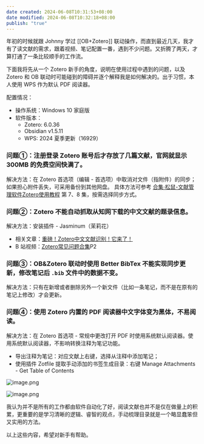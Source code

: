 ```yaml
---
date created: 2024-06-08T10:31:53+08:00
date modified: 2024-06-08T10:32:18+08:00
publish: "true"
---
```

年初的时候就跟 Johnny 学过 [[OB+Zotero]] 联动操作，而直到最近几天，我才有了读文献的需求，跟着视频、笔记配置一番，遇到不少问题。又折腾了两天，才算打通了一条比较顺手的工作流。

下面我将先从一个 Zotero 新手的角度，说明在使用过程中遇到的问题，以及 Zotero 和 OB 联动时可能碰到的障碍并逐个解释我是如何解决的。出于习惯，本人使用 WPS 作为默认 PDF 阅读器。

配置情况：
- 操作系统：Windows 10 家庭版
- 软件版本：
	- Zotero: 6.0.36
	- Obsidian v1.5.11
	- WPS: 2024 夏季更新（16929）

### 问题①：注册登录 Zotero 账号后才存放了几篇文献，官网就显示 300MB 的免费空间快满了。

解决方法：在 Zotero 首选项（编辑 - 首选项）中取消对文件（指附件）的同步；如果担心附件丢失，可采用备份到其他网盘。
具体方法可参考 [合集·松鼠-文献管理软件Zotero使用教程](https://space.bilibili.com/43875101/channel/collectiondetail?sid=903664&spm_id_from=333.788.0.0) 第 7、8 集，按需选择同步方式。

### 问题②：Zotero 不能自动抓取从知网下载的中文文献的题录信息。

解决方法：安装插件 - Jasminum（茉莉花）
- 相关文章：[重磅！Zotero中文文献识别！它来了！](https://mp.weixin.qq.com/s?__biz=MzAxNzgyMDg0MQ==&mid=2650459551&idx=1&sn=d66f7412305ba1195d7bd07ec1bf6277&scene=21#wechat_redirect)
- B 站视频：[Zotero常见问题合集](https://www.bilibili.com/video/BV1vL4y1p7qq/?p=2&spm_id_from=333.880.my_history.page.click&vd_source=73c50ade6b0e0a8be0482dc08d17ad69)P2

### 问题③：OB&Zotero 联动时使用 Better BibTex 不能实现同步更新，修改笔记后 `.bib` 文件中的数据不变。

解决方法：只有在新增或者删除另外一个新文件（比如一条笔记，而不是在原有的笔记上修改）才会更新。

### 问题④：使用 Zotero 内置的 PDF 阅读器中文字体变为黑体，不易阅读。

解决方法：在 Zotero 首选项 - 常规中更改打开 PDF 时使用系统默认阅读器。使用系统默认阅读器，不影响转换注释为笔记功能。
- 导出注释为笔记：对应文献上右键，选择从注释中添加笔记；
- 使用插件 Zotfile 提取手动添加的书签生成目录：右键 Manage Attachments - Get Table of Contents

![image.png](https://pictures-1323793543.cos.ap-nanjing.myqcloud.com/pics/20240608092257.png)

![image.png](https://pictures-1323793543.cos.ap-nanjing.myqcloud.com/pics/20240608093252.png)

我认为并不是所有的工作都由软件自动化了好，阅读文献也并不是仅在做量上的积累，更重要的是学习清晰的逻辑、睿智的观点，手动梳理目录就是一个略显蠢笨但又实用的方法。

以上这些内容，希望对新手有帮助。

